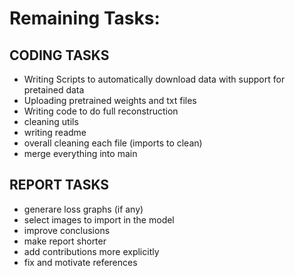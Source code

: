 # Remaining Tasks:
## CODING TASKS
- Writing Scripts to automatically download data with support for pretained data
- Uploading pretrained weights and txt files
- Writing code to do full reconstruction
- cleaning utils 
- writing readme
- overall cleaning each file (imports to clean)
- merge everything into main

## REPORT TASKS
- generare loss graphs (if any)
- select images to import in the model
- improve conclusions
- make report shorter
- add contributions more explicitly
- fix and motivate references
